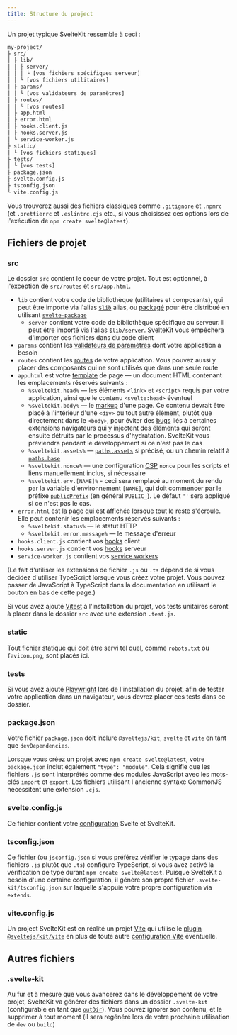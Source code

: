 ```yaml
---
title: Structure du project
---
```


Un projet typique SvelteKit ressemble à ceci :

```bash
my-project/
├ src/
│ ├ lib/
│ │ ├ server/
│ │ │ └ [vos fichiers spécifiques serveur]
│ │ └ [vos fichiers utilitaires]
│ ├ params/
│ │ └ [vos validateurs de paramètres]
│ ├ routes/
│ │ └ [vos routes]
│ ├ app.html
│ ├ error.html
│ ├ hooks.client.js
│ ├ hooks.server.js
│ └ service-worker.js
├ static/
│ └ [vos fichiers statiques]
├ tests/
│ └ [vos tests]
├ package.json
├ svelte.config.js
├ tsconfig.json
└ vite.config.js
```

Vous trouverez aussi des fichiers classiques comme `.gitignore` et `.npmrc` (et `.prettierrc` et `.eslintrc.cjs` etc., si vous choisissez ces options lors de l'exécution de `npm create svelte@latest`).

## Fichiers de projet

### src

Le dossier `src` contient le coeur de votre projet. Tout est optionnel, à l'exception de `src/routes` et `src/app.html`.

- `lib` contient votre code de bibliothèque (utilitaires et composants), qui peut être importé via l'alias [`$lib`](modules#$lib) alias, ou <span class="vo">[packagé](PUBLIC_SVELTE_SITE_URL/docs/web#bundler-packager)</span> pour être distribué en utilisant [`svelte-package`](packaging)
	- `server` contient votre code de bibliothèque spécifique au serveur. Il peut être importé via l'alias [`$lib/server`](server-only-modules). SvelteKit vous empêchera d'importer ces fichiers dans du code client
- `params` contient les [validateurs de paramètres](advanced-routing#matching) dont votre application a besoin
- `routes` contient les [routes](routing) de votre application. Vous pouvez aussi y placer des composants qui ne sont utilisés que dans une seule route
- `app.html` est votre <span class="vo">[template](PUBLIC_SVELTE_SITE_URL/docs/development#template)</span> de page — un document HTML contenant les emplacements réservés suivants :
  - `%sveltekit.head%` — les éléments `<link>` et `<script>` requis par votre application, ainsi que le contenu `<svelte:head>` éventuel
  - `%sveltekit.body%` — le <span class="vo">[markup](PUBLIC_SVELTE_SITE_URL/docs/web#markup)</span> d'une page. Ce contenu devrait être placé à l'intérieur d'une `<div>` ou tout autre élément, plutôt que directement dans le `<body>`, pour éviter des <span class="vo">[bugs](PUBLIC_SVELTE_SITE_URL/docs/development#bug)</span> liés à certaines extensions navigateurs qui y injectent des éléments qui seront ensuite détruits par le processus d'hydratation. SvelteKit vous préviendra pendant le développement si ce n'est pas le cas
  - `%sveltekit.assets%` — [`paths.assets`](configuration#paths) si précisé, ou un chemin relatif à [`paths.base`](configuration#paths)
  - `%sveltekit.nonce%` — une configuration [CSP](configuration#csp) `nonce` pour les scripts et liens manuellement inclus, si nécessaire
  - `%sveltekit.env.[NAME]%` - ceci sera remplacé au moment du rendu par la variable d'environnement `[NAME]`, qui doit commencer par le préfixe [`publicPrefix`](configuration#env) (en général `PUBLIC_`). Le défaut `''` sera appliqué si ce n'est pas le cas.
- `error.html` est la page qui est affichée lorsque tout le reste s'écroule. Elle peut contenir les emplacements réservés suivants :
  - `%sveltekit.status%` — le statut HTTP
  - `%sveltekit.error.message%` — le message d'erreur
- `hooks.client.js` contient vos [hooks](hooks) client
- `hooks.server.js` contient vos [hooks](hooks) serveur
- `service-worker.js` contient vos [service workers](service-workers)

(Le fait d'utiliser les extensions de fichier `.js` ou `.ts` dépend de si vous décidez d'utiliser TypeScript lorsque vous créez votre projet. Vous pouvez passer de JavaScript à TypeScript dans la documentation en utilisant le bouton en bas de cette page.)

Si vous avez ajouté [Vitest](https://vitest.dev) à l'installation du projet, vos tests unitaires seront à placer dans le dossier `src` avec une extension `.test.js`.

### static

Tout fichier statique qui doit être servi tel quel, comme `robots.txt` ou `favicon.png`, sont placés ici.

### tests

Si vous avez ajouté [Playwright](https://playwright.dev/) lors de l'installation du projet, afin de tester votre application dans un navigateur, vous devrez placer ces tests dans ce dossier.

### package.json

Votre fichier `package.json` doit inclure `@sveltejs/kit`, `svelte` et `vite` en tant que `devDependencies`.

Lorsque vous créez un projet avec `npm create svelte@latest`, votre `package.json` inclut également `"type": "module"`. Cela signifie que les fichiers `.js` sont interprétés comme des modules JavaScript avec les mots-clés `import` et `export`. Les fichiers utilisant l'ancienne syntaxe CommonJS nécessitent une extension `.cjs`.

### svelte.config.js

Ce fichier contient votre [configuration](configuration) Svelte et SvelteKit.

### tsconfig.json

Ce fichier (ou `jsconfig.json` si vous préférez vérifier le typage dans des fichiers `.js` plutôt que `.ts`) configure TypeScript, si vous avez activé la vérification de type durant `npm create svelte@latest`. Puisque SvelteKit a besoin d'une certaine configuration, il génère son propre fichier `.svelte-kit/tsconfig.json` sur laquelle s'appuie votre propre configuration via `extends`.

### vite.config.js

Un project SvelteKit est en réalité un projet [Vite](https://vitejs.dev) qui utilise le <span class="vo">[plugin](PUBLIC_SVELTE_SITE_URL/docs/development#plugin)</span> [`@sveltejs/kit/vite`](modules#sveltejs-kit-vite) en plus de toute autre [configuration Vite](https://vitejs.dev/config/) éventuelle.

## Autres fichiers

### .svelte-kit

Au fur et à mesure que vous avancerez dans le développement de votre projet, SvelteKit va générer des fichiers dans un dossier `.svelte-kit` (configurable en tant que [`outDir`](configuration#outdir)). Vous pouvez ignorer son contenu, et le supprimer à tout moment (il sera regénéré lors de votre prochaine utilisation de `dev` ou `build`)

